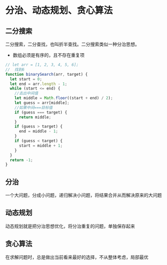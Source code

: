 # 分治、动态规划、贪心算法

## 二分搜索

二分搜索，二分查找，也叫折半查找。二分搜索类似一种分治思想。

- 数组必须是有序的，且不存在重复项

```js
// let arr = [1, 2, 3, 4, 5, 6];
//  找到6
function binarySearch(arr, target) {
  let start = 0;
  let end = arr.length - 1;
  while (start <= end) {
    //去出中间值
    let middle = Math.floor((start + end) / 2);
    let guess = arr[middle];
    //如果中间===目标值
    if (guess === target) {
      return middle;
    }
    if (guess > target) {
      end = middle - 1;
    }
    if (guess < target) {
      start = middle + 1;
    }
  }
  return -1;
}
```

## 分治

一个大问题，分成小问题，递归解决小问题，将结果合并从而解决原来的大问题

## 动态规划

动态规划就是把分治思想优化，将分治重复的问题，单独保存起来

## 贪心算法

在求解问题时，总是做出当前看来最好的选择，不从整体考虑，局部最优
